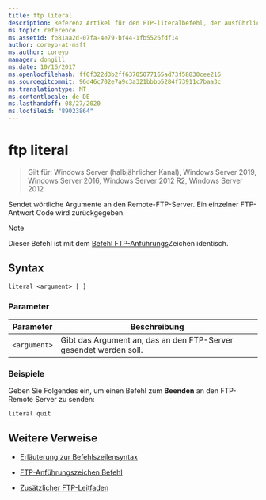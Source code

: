 ```yaml
---
title: ftp literal
description: Referenz Artikel für den FTP-literalbefehl, der ausführliche Argumente an den Remote-FTP-Server sendet.
ms.topic: reference
ms.assetid: fb81aa2d-07fa-4e79-bf44-1fb5526fdf14
author: coreyp-at-msft
ms.author: coreyp
manager: dongill
ms.date: 10/16/2017
ms.openlocfilehash: ff0f322d3b2ff63705077165ad73f58830cee216
ms.sourcegitcommit: 96d46c702e7a9c3a321bbbb5284f73911c7baa3c
ms.translationtype: MT
ms.contentlocale: de-DE
ms.lasthandoff: 08/27/2020
ms.locfileid: "89023864"
---
```

# <a name="ftp-literal"></a>ftp literal

> Gilt für: Windows Server (halbjährlicher Kanal), Windows Server 2019, Windows Server 2016, Windows Server 2012 R2, Windows Server 2012

Sendet wörtliche Argumente an den Remote-FTP-Server. Ein einzelner FTP-Antwort Code wird zurückgegeben.

> [!NOTE]
> Dieser Befehl ist mit dem [Befehl FTP-Anführungs](ftp-quote.md)Zeichen identisch.

## <a name="syntax"></a>Syntax

```
literal <argument> [ ]
```

### <a name="parameters"></a>Parameter

| Parameter | Beschreibung |
| --------- | ----------- |
| `<argument>` | Gibt das Argument an, das an den FTP-Server gesendet werden soll. |

### <a name="examples"></a>Beispiele

Geben Sie Folgendes ein, um einen Befehl zum **Beenden** an den FTP-Remote Server zu senden:

```
literal quit
```

## <a name="additional-references"></a>Weitere Verweise

- [Erläuterung zur Befehlszeilensyntax](command-line-syntax-key.md)

- [FTP-Anführungszeichen Befehl](ftp-quote.md)

- [Zusätzlicher FTP-Leitfaden](/previous-versions/orphan-topics/ws.10/cc756013(v=ws.10))
